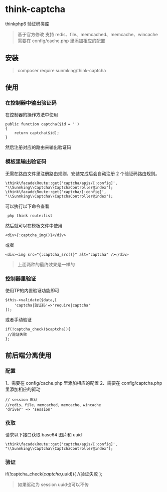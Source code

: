 # think-captcha

thinkphp6 验证码类库

> 基于官方修改  支持 redis、file、memcached、memcache、wincache 需要在 config/cache.php 里添加相应的配置

## 安装
> composer require sunmking/think-captcha



## 使用

### 在控制器中输出验证码

在控制器的操作方法中使用

~~~
public function captcha($id = '')
{
	return captcha($id);
}
~~~
然后注册对应的路由来输出验证码


### 模板里输出验证码

无需在路由文件里注册路由规则，安装完成后会自动注册 2 个验证码路由规则。

~~~
\think\facade\Route::get('captcha/apis/[:config]', "\\Sunmking\\Captcha\\CaptchaController@index");
\think\facade\Route::get('captcha/[:config]', "\\Sunmking\\Captcha\\CaptchaController@index");
~~~

可以执行以下命令查看

~~~
 php think route:list
~~~


然后就可以在模板文件中使用
~~~
<div>{:captcha_img()}</div>
~~~
或者
~~~
<div><img src="{:captcha_src()}" alt="captcha" /></div>
~~~
> 上面两种的最终效果是一样的


### 控制器里验证

使用TP的内置验证功能即可
~~~
$this->validate($data,[
    'captcha|验证码'=>'require|captcha'
]);
~~~
或者手动验证
~~~
if(!captcha_check($captcha)){
 //验证失败
};
~~~

## 前后端分离使用

### 配置

1、需要在 config/cache.php 里添加相应的配置
2、需要在 config/captcha.php 里添加相应的驱动

~~~
// session 默认
//redis、file、memcached、memcache、wincache
'driver' => 'session'
~~~

### 获取

请求以下接口获取 base64 图片和 uuid

~~~
\think\facade\Route::get('captcha/apis/[:config]', "\\Sunmking\\Captcha\\CaptchaController@index");
~~~


### 验证

if(!captcha_check($captcha,$uuid)){
//验证失败
};

> 如果驱动为 session uuid也可以不传


